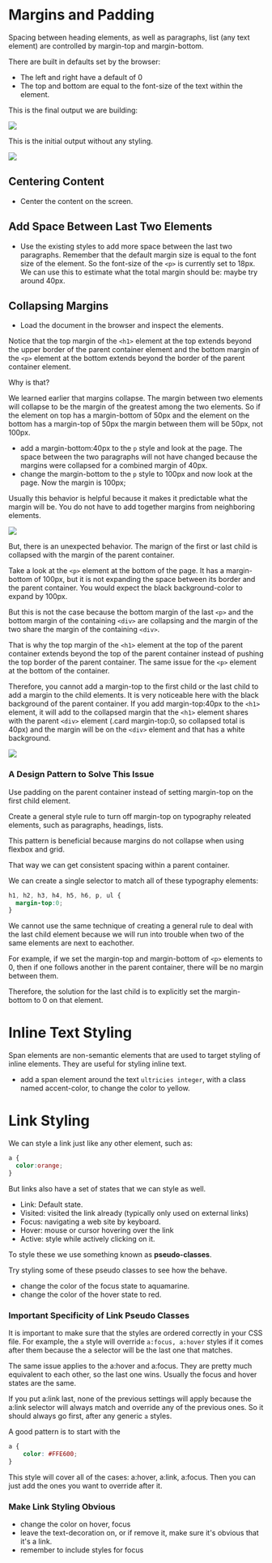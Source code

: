 # Margins and Padding

Spacing between heading elements, as well as paragraphs, list (any text element) are controlled by margin-top and margin-bottom.

There are built in defaults set by the browser:
* The left and right have a default of 0
* The top and bottom are equal to the font-size of the text within the element.

This is the final output we are building:

![](https://raw.githubusercontent.com/hoc-labs/images/main/responsive-design-bootcamp-img2.png)

This is the initial output without any styling.

![](https://raw.githubusercontent.com/hoc-labs/images/main/responsive-design-bootcamp-img3.png)



## Centering Content
* Center the content on the screen.

## Add Space Between Last Two Elements
* Use the existing styles to add more space between the last two paragraphs. Remember that the default margin size is equal to the font size of the element. So the font-size of the `<p>` is currently set to 18px. We can use this to estimate what the total margin should be: maybe try around 40px.

## Collapsing Margins

* Load the document in the browser and inspect the elements. 

Notice that the top margin of the `<h1>` element at the top extends beyond the upper border of the parent container element and the bottom margin of the `<p>` element at the bottom extends beyond the border of the parent container element.

Why is that?

We learned earlier that margins collapse. The margin between two elements will collapse to be the margin of the greatest among the two elements. So if the element on top has a margin-bottom of 50px and the element on the bottom has a margin-top of 50px the margin between them will be 50px, not 100px.

* add a margin-bottom:40px to the `p` style and look at the page. The space between the two paragraphs will not have changed because the margins were collapsed for a combined margin of 40px.
* change the margin-bottom to the `p` style to 100px and now look at the page. Now the margin is 100px;

Usually this behavior is helpful because it makes it predictable what the margin will be. You do not have to add together margins from neighboring elements. 

![](https://raw.githubusercontent.com/hoc-labs/images/main/responsive-design-bootcamp-img4.png)

But, there is an unexpected behavior. The marign of the first or last child is collapsed with the margin of the parent container.

Take a look at the `<p>` element at the bottom of the page. It has a margin-bottom of 100px, but it is not expanding the space between its border and the parent container. You would expect the black background-color to expand by 100px.

But this is not the case because the bottom margin of the last `<p>` and the bottom margin of the containing `<div>` are collapsing and the margin of the two share the margin of the containing `<div>`.

That is why the top margin of the `<h1>` element at the top of the parent container extends beyond the top of the parent container instead of pushing the top border of the parent container. The same issue for the `<p>` element at the bottom of the container.

Therefore, you cannot add a margin-top to the first child or the last child to add a margin to the child elements. It is very noticeable here with the black background of the parent container. If you add margin-top:40px to the `<h1>` element, it will add to the collapsed margin that the `<h1>` element shares with the parent `<div>` element (.card margin-top:0, so collapsed total is 40px) and the margin will be on the `<div>` element and that has a white background.

![](https://raw.githubusercontent.com/hoc-labs/images/main/responsive-design-bootcamp-img5.png)

### A Design Pattern to Solve This Issue

Use padding on the parent container instead of setting margin-top on the first child element.

Create a general style rule to turn off margin-top on typography releated elements, such as paragraphs, headings, lists.

This pattern is beneficial because margins do not collapse when using flexbox and grid.

That way we can get consistent spacing within a parent container.

We can create a single selector to match all of these typography elements:

```css
h1, h2, h3, h4, h5, h6, p, ul {
  margin-top:0;
}
```
We cannot use the same technique of creating a general rule to deal with the last child element because we will run into trouble when two of the same elements are next to eachother.

For example, if we set the margin-top and margin-bottom of `<p>` elements to 0, then if one follows another in the parent container, there will be no margin between them.

Therefore, the solution for the last child is to explicitly set the margin-bottom to 0 on that element.

# Inline Text Styling
Span elements are non-semantic elements that are used to target styling of inline elements. They are useful for styling inline text.

* add a span element around the text `ultricies integer`, with a class named accent-color, to change the color to yellow.

# Link Styling

We can style a link just like any other element, such as:

```css
a {
  color:orange;
}
```

But links also have a set of states that we can style as well. 
* Link: Default state.
* Visited: visited the link already (typically only used on external links)
* Focus: navigating a web site by keyboard.
* Hover: mouse or cursor hovering over the link
* Active: style while actively clicking on it.

To style these we use something known as **pseudo-classes**.

Try styling some of these pseudo classes to see how the behave.
* change the color of the focus state to aquamarine.
* change the color of the hover state to red. 

### Important Specificity of Link Pseudo Classes

It is important to make sure that the styles are ordered correctly in your CSS file. For example, the `a` style will override `a:focus, a:hover` styles if it comes after them because the a selector will be the last one that matches.

The same issue applies to the a:hover and a:focus. They are pretty much equivalent to each other, so the last one wins. Usually the focus and hover states are the same.

If you put a:link last, none of the previous settings will apply because the a:link selector will always match and override any of the previous ones. So it should always go first, after any generic `a` styles.

A good pattern is to start with the 

```css
a {
    color: #FFE600;
}
```

This style will cover all of the cases: a:hover, a:link, a:focus. Then you can just add the ones you want to override after it.

### Make Link Styling Obvious

 * change the color on hover, focus
 * leave the text-decoration on, or if remove it, make sure it's obvious that it's a link.
 * remember to include styles for focus











